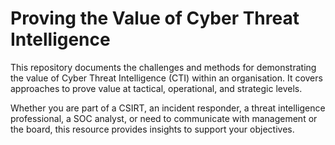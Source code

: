 # Proving the Value of Cyber Threat Intelligence

This repository documents the challenges and methods for demonstrating the value of Cyber Threat Intelligence (CTI) within an organisation. It covers approaches to prove value at tactical, operational, and strategic levels.

Whether you are part of a CSIRT, an incident responder, a threat intelligence professional, a SOC analyst, or need to communicate with management or the board, this resource provides insights to support your objectives.
